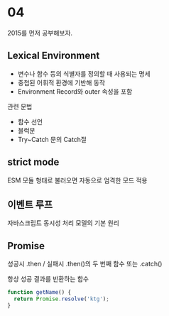 # 04

2015를 먼저 공부해보자.

## Lexical Environment

- 변수나 함수 등의 식별자를 정의할 때 사용되는 명세
- 중첩된 어휘적 환경에 기반해 동작
- Environment Record와 outer 속성을 포함

관련 문법

- 함수 선언
- 블럭문
- Try~Catch 문의 Catch절

## strict mode

ESM 모듈 형태로 불러오면 자동으로 엄격한 모드 적용

## 이벤트 루프

자바스크립트 동시성 처리 모델의 기본 원리

## Promise

성공시 .then / 실패시 .then()의 두 번째 함수 또는 .catch()

항상 성공 결과를 반환하는 함수

```js
function getName() {
  return Promise.resolve('ktg');
}
```
